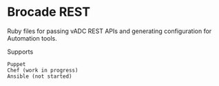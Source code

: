 # Brocade REST

Ruby files for passing vADC REST APIs and generating configuration for Automation tools.

Supports

    Puppet
    Chef (work in progress)
    Ansible (not started)

